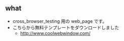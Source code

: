 ## what
- cross_browser_testing 用の web_page です。
- こちらから無料テンプレートをダウンロードしました
    - http://www.coolwebwindow.com/
    